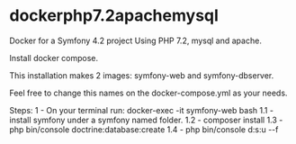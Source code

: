 # dockerphp7.2apachemysql
Docker for a Symfony 4.2 project
Using PHP 7.2, mysql and apache.

Install docker compose.

This installation makes 2 images:
symfony-web and symfony-dbserver.

Feel free to change this names on the docker-compose.yml as your needs.

Steps:
1 - On your terminal run: docker-exec -it symfony-web bash
1.1 - install symfony under a symfony named folder.
1.2 - composer install
1.3 - php bin/console doctrine:database:create
1.4 - php bin/console d:s:u --f